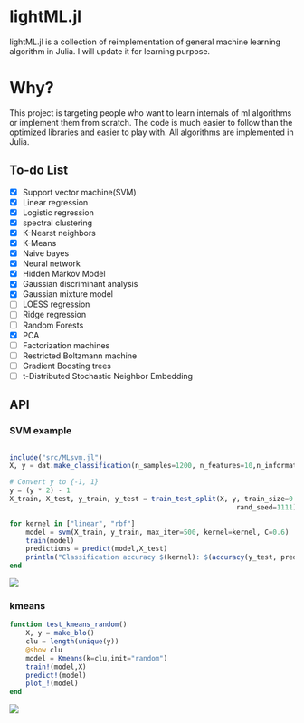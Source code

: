 # lightML.jl


lightML.jl is a collection of reimplementation of general machine learning algorithm in Julia. I will update it for learning purpose.

# Why?

This project is targeting people who want to learn internals of ml algorithms or implement them from scratch.
The code is much easier to follow than the optimized libraries and easier to play with.
All algorithms are implemented in Julia.

## To-do List

- [x] Support vector machine(SVM)
- [x] Linear regression
- [x] Logistic regression
- [x] spectral clustering
- [x] K-Nearst neighbors
- [x] K-Means 
- [x] Naive bayes
- [x] Neural network
- [x] Hidden Markov Model
- [x] Gaussian discriminant analysis
- [x] Gaussian mixture model
- [ ] LOESS regression
- [ ] Ridge regression
- [ ] Random Forests
- [x] PCA
- [ ] Factorization machines
- [ ] Restricted Boltzmann machine
- [ ] Gradient Boosting trees
- [ ] t-Distributed Stochastic Neighbor Embedding

## API

### SVM example

```julia

include("src/MLsvm.jl")
X, y = dat.make_classification(n_samples=1200, n_features=10,n_informative=5,random_state=1111,n_classes=2, class_sep=1.75,)

# Convert y to {-1, 1}
y = (y * 2) - 1
X_train, X_test, y_train, y_test = train_test_split(X, y, train_size=0.8,
                                                        rand_seed=1111)

for kernel in ["linear", "rbf"]
    model = svm(X_train, y_train, max_iter=500, kernel=kernel, C=0.6)
    train(model)
    predictions = predict(model,X_test)
    println("Classification accuracy $(kernel): $(accuracy(y_test, predictions))")
end
```

![](https:\/\/ooo.0o0.ooo\/2017\/02\/11\/589ee68aaf56d.png)

### kmeans

```julia
function test_kmeans_random()
    X, y = make_blo()
    clu = length(unique(y))
    @show clu
    model = Kmeans(k=clu,init="random")
    train!(model,X)
    predict!(model)
    plot_!(model)
end
```

![](https:\/\/ooo.0o0.ooo\/2017\/02\/18\/58a8445e2114b.png)


